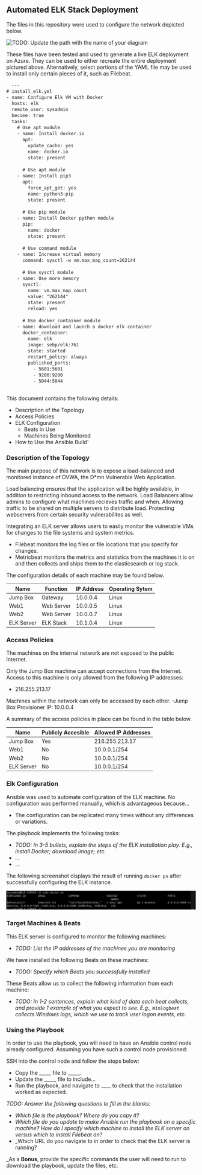 ## Automated ELK Stack Deployment

The files in this repository were used to configure the network depicted below.

![TODO: Update the path with the name of your diagram](Images/diagram_filename.png)

These files have been tested and used to generate a live ELK deployment on Azure. They can be used to either recreate the entire deployment pictured above. Alternatively, select portions of the YAML file may be used to install only certain pieces of it, such as Filebeat.
```
  ---
# install_elk.yml
- name: Configure Elk VM with Docker
  hosts: elk
  remote_user: sysadmin
  become: true
  tasks:
    # Use apt module
    - name: Install docker.io
      apt:
        update_cache: yes
        name: docker.io
        state: present

      # Use apt module
    - name: Install pip3
      apt:
        force_apt_get: yes
        name: python3-pip
        state: present

      # Use pip module
    - name: Install Docker python module
      pip:
        name: docker
        state: present

      # Use command module
    - name: Increase virtual memory
      command: sysctl -w vm.max_map_count=262144

      # Use sysctl module
    - name: Use more memory
      sysctl:
        name: vm.max_map_count
        value: "262144"
        state: present
        reload: yes

      # Use docker_container module
    - name: download and launch a docker elk container
      docker_container:
        name: elk
        image: sebp/elk:761
        state: started
        restart_policy: always
        published_ports:
          - 5601:5601
          - 9200:9200
          - 5044:5044
          
```
This document contains the following details:
- Description of the Topology
- Access Policies
- ELK Configuration
  - Beats in Use
  - Machines Being Monitored
- How to Use the Ansible Build'


### Description of the Topology

The main purpose of this network is to expose a load-balanced and monitored instance of DVWA, the D*mn Vulnerable Web Application.

Load balancing ensures that the application will be highly available, in addition to restricting inbound access to the network.
Load Balancers allow admins to configure what machines recieves traffic and when. Allowing traffic to be shared on multiple servers to distribute load. Protecting webservers from certain security vulnerabilites as well.

Integrating an ELK server allows users to easily monitor the vulnerable VMs for changes to the file systems and system metrics.
- Filebeat monitors the log files or file locations that you specify for changes.
- Metricbeat monitors the metrics and statistics from the machines it is on and then collects and ships them to the elasticsearch or log stack.

The configuration details of each machine may be found below.

| Name       | Function   | IP Address | Operating Sytem |
|------------|------------|------------|-----------------|
| Jump Box   | Gateway    | 10.0.0.4   | Linux           |
| Web1       | Web Server | 10.0.0.5   | Linux           |
| Web2       | Web Server | 10.0.0.7   | Linux           |
| ELK Server | ELK Stack  | 10.1.0.4   | Linux           |

### Access Policies

The machines on the internal network are not exposed to the public Internet. 

Only the Jump Box machine can accept connections from the Internet. Access to this machine is only allowed from the following IP addresses:
- 216.255.213.17

Machines within the network can only be accessed by each other.
-Jump Box Provisioner IP: 10.0.0.4

A summary of the access policies in place can be found in the table below.

| Name       | Publicly Accesible | Allowed IP Addresses     |
|------------|--------------------|--------------------------|
| Jump Box   | Yes                | 216.255.213.17           |
| Web1       | No                 | 10.0.0.1/254             |
| Web2       | No                 | 10.0.0.1/254             |
| ELK Server | No                 | 10.0.0.1/254             |

### Elk Configuration

Ansible was used to automate configuration of the ELK machine. No configuration was performed manually, which is advantageous because...
- The configuration can be replicated many times without any differences or variations.

The playbook implements the following tasks:
- _TODO: In 3-5 bullets, explain the steps of the ELK installation play. E.g., install Docker; download image; etc._
- ...
- ...

The following screenshot displays the result of running `docker ps` after successfully configuring the ELK instance.

![Docker Output](Images/docker.PNG)

### Target Machines & Beats
This ELK server is configured to monitor the following machines:
- _TODO: List the IP addresses of the machines you are monitoring_

We have installed the following Beats on these machines:
- _TODO: Specify which Beats you successfully installed_

These Beats allow us to collect the following information from each machine:
- _TODO: In 1-2 sentences, explain what kind of data each beat collects, and provide 1 example of what you expect to see. E.g., `Winlogbeat` collects Windows logs, which we use to track user logon events, etc._

### Using the Playbook
In order to use the playbook, you will need to have an Ansible control node already configured. Assuming you have such a control node provisioned: 

SSH into the control node and follow the steps below:
- Copy the _____ file to _____.
- Update the _____ file to include...
- Run the playbook, and navigate to ____ to check that the installation worked as expected.

_TODO: Answer the following questions to fill in the blanks:_
- _Which file is the playbook? Where do you copy it?_
- _Which file do you update to make Ansible run the playbook on a specific machine? How do I specify which machine to install the ELK server on versus which to install Filebeat on?_
- _Which URL do you navigate to in order to check that the ELK server is running?

_As a **Bonus**, provide the specific commands the user will need to run to download the playbook, update the files, etc.
